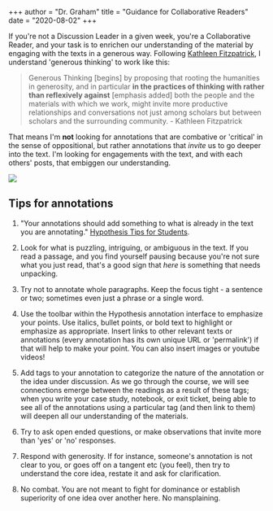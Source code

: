 +++
author = "Dr. Graham"
title = "Guidance for Collaborative Readers"
date = "2020-08-02"
+++

If you're not a Discussion Leader in a given week, you're a Collaborative Reader, and your task is to enrichen our understanding of the material by engaging with the texts in a generous way. Following [Kathleen Fitzpatrick](http://www.plannedobsolescence.net/generous-thinking-the-university-and-the-public-good/), I understand 'generous thinking' to work like this:

> Generous Thinking [begins] by proposing that rooting the humanities in generosity, and in particular **in the practices of thinking with rather than reflexively against** [emphasis added] both the people and the materials with which we work, might invite more productive relationships and conversations not just among scholars but between scholars and the surrounding community. - Kathleen Fitzpatrick

That means I'm **not** looking for annotations that are combative or 'critical' in the sense of oppositional, but rather annotations that _invite_ us to go deeper into the text. I'm looking for engagements with the text, and with each others' posts, that embiggen our understanding.

![](https://www.theloop.ca/wp-content/uploads/2018/03/embiggens.gif)

## Tips for annotations

1. "Your annotations should add something to what is already in the text you are annotating." [Hypothesis Tips for Students](https://web.hypothes.is/annotation-tips-for-students/).

2. Look for what is puzzling, intriguing, or ambiguous in the text. If you read a passage, and you find yourself pausing because you're not sure what you just read, that's a good sign that _here_ is something that needs unpacking.

3. Try not to annotate whole paragraphs. Keep the focus tight - a sentence or two; sometimes even just a phrase or a single word.

4. Use the toolbar within the Hypothesis annotation interface to emphasize your points. Use italics, bullet points, or bold text to highlight or emphasize as appropriate. Insert links to other relevant texts or annotations (every annotation has its own unique URL or 'permalink') if that will help to make your point. You can also insert images or youtube videos!

5. Add tags to your annotation to categorize the nature of the annotation or the idea under discussion. As we go through the course, we will see connections emerge between the readings as a result of these tags; when you write your case study, notebook, or exit ticket, being able to see all of the annotations using a particular tag (and then link to them) will deepen all our understanding of the materials.

6. Try to ask open ended questions, or make observations that invite more than 'yes' or 'no' responses.

7. Respond with generosity. If for instance, someone's annotation is not clear to you, or goes off on a tangent etc (you feel), then try to understand the core idea, restate it and ask for clarification.

8. No combat. You are not meant to fight for dominance or establish superiority of one idea over another here. No mansplaining.
